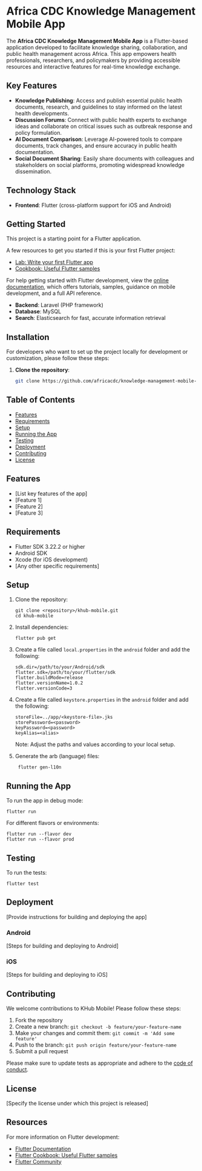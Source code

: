 # Africa CDC Knowledge Management Mobile App

The **Africa CDC Knowledge Management Mobile App** is a Flutter-based application developed to facilitate knowledge sharing, collaboration, and public health management across Africa. This app empowers health professionals, researchers, and policymakers by providing accessible resources and interactive features for real-time knowledge exchange.

## Key Features
- **Knowledge Publishing**: Access and publish essential public health documents, research, and guidelines to stay informed on the latest health developments.
- **Discussion Forums**: Connect with public health experts to exchange ideas and collaborate on critical issues such as outbreak response and policy formulation.
- **AI Document Comparison**: Leverage AI-powered tools to compare documents, track changes, and ensure accuracy in public health documentation.
- **Social Document Sharing**: Easily share documents with colleagues and stakeholders on social platforms, promoting widespread knowledge dissemination.

## Technology Stack
- **Frontend**: Flutter (cross-platform support for iOS and Android)
## Getting Started

This project is a starting point for a Flutter application.

A few resources to get you started if this is your first Flutter project:

- [Lab: Write your first Flutter app](https://docs.flutter.dev/get-started/codelab)
- [Cookbook: Useful Flutter samples](https://docs.flutter.dev/cookbook)

For help getting started with Flutter development, view the
[online documentation](https://docs.flutter.dev/), which offers tutorials,
samples, guidance on mobile development, and a full API reference.
- **Backend**: Laravel (PHP framework)
- **Database**: MySQL
- **Search**: Elasticsearch for fast, accurate information retrieval

## Installation
For developers who want to set up the project locally for development or customization, please follow these steps:

1. **Clone the repository**:
   ```bash
   git clone https://github.com/africacdc/knowledge-management-mobile-app.git


## Table of Contents

- [Features](#features)
- [Requirements](#requirements)
- [Setup](#setup)
- [Running the App](#running-the-app)
- [Testing](#testing)
- [Deployment](#deployment)
- [Contributing](#contributing)
- [License](#license)

## Features

- [List key features of the app]
- [Feature 1]
- [Feature 2]
- [Feature 3]

## Requirements

- Flutter SDK 3.22.2 or higher
- Android SDK
- Xcode (for iOS development)
- [Any other specific requirements]

## Setup

1. Clone the repository:
   ```
   git clone <repository>/khub-mobile.git
   cd khub-mobile
   ```

2. Install dependencies:
   ```
   flutter pub get
   ```

3. Create a file called `local.properties` in the `android` folder and add the following:
   ```
   sdk.dir=/path/to/your/Android/sdk
   flutter.sdk=/path/to/your/flutter/sdk
   flutter.buildMode=release
   flutter.versionName=1.0.2
   flutter.versionCode=3
   ```
4. Create a file called `keystore.properties` in the `android` folder and add the following:
   ```
   storeFile=../app/<keystore-file>.jks
   storePassword=<password>
   keyPassword=<password>
   keyAlias=<alias>
   ```
   Note: Adjust the paths and values according to your local setup.

4. Generate the arb (language) files:
   ```
    flutter gen-l10n 
   ```

## Running the App

To run the app in debug mode:

```
flutter run
```

For different flavors or environments:

```
flutter run --flavor dev
flutter run --flavor prod
```

## Testing

To run the tests:

```
flutter test
```

## Deployment

[Provide instructions for building and deploying the app]

### Android

[Steps for building and deploying to Android]

### iOS

[Steps for building and deploying to iOS]

## Contributing

We welcome contributions to KHub Mobile! Please follow these steps:

1. Fork the repository
2. Create a new branch: `git checkout -b feature/your-feature-name`
3. Make your changes and commit them: `git commit -m 'Add some feature'`
4. Push to the branch: `git push origin feature/your-feature-name`
5. Submit a pull request

Please make sure to update tests as appropriate and adhere to the [code of conduct](CODE_OF_CONDUCT.md).

## License

[Specify the license under which this project is released]

## Resources

For more information on Flutter development:

- [Flutter Documentation](https://docs.flutter.dev/)
- [Flutter Cookbook: Useful Flutter samples](https://docs.flutter.dev/cookbook)
- [Flutter Community](https://flutter.dev/community)

